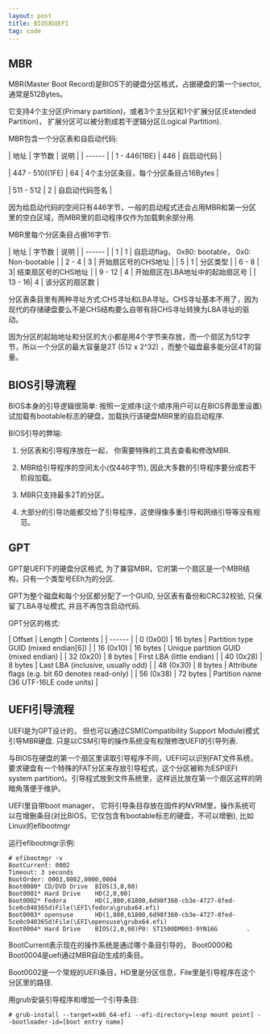 ```yaml
---
layout: post
title: BIOS和UEFI
tag: code
---
```


## MBR

MBR(Master Boot Record)是BIOS下的硬盘分区格式，占据硬盘的第一个sector, 通常是512Bytes。

它支持4个主分区(Primary partition)，或者3个主分区和1个扩展分区(Extended Partition)， 扩展分区可以被分割成若干逻辑分区(Logical Partition). 

MBR包含一个分区表和自启动代码:

| 地址 | 字节数 | 说明 |
| ------ |
| 1 - 446(1BE) |  446 |  自启动代码 |

| 447 - 510((1FE) | 64 | 4个主分区条目，每个分区条目占16Bytes  |

| 511 - 512 | 2 | 	自启动代码签名 |

因为给启动代码的空间只有446字节，一般的启动程式还会占用MBR和第一分区里的空白区域，而MBR里的启动程序仅作为加载剩余部分用.

MBR里每个分区条目占据16字节:

| 地址 | 字节数 | 说明 |
| ------ |
| 1 | 1 | 自启动flag， 0x80: bootable， 0x0: Non-bootable | 
| 2 - 4 | 3 | 开始扇区号的CHS地址 |
| 5 | 1 | 分区类型 | 
| 6 - 8 | 3| 结束扇区号的CHS地址 |
| 9 - 12 | 4 | 开始扇区在LBA地址中的起始扇区号 |
| 13 - 16| 4 | 该分区的扇区数 |

分区表条目里有两种寻址方式:CHS寻址和LBA寻址。CHS寻址基本不用了，因为现代的存储硬盘要么不是CHS结构要么自带有将CHS寻址转换为LBA寻址的驱动。

因为分区的起始地址和分区的大小都是用4个字节来存放，而一个扇区为512字节，所以一个分区的最大容量是2T (512 x 2^32) ，而整个磁盘最多能分区4T的容量。

## BIOS引导流程

BIOS本身的引导逻辑很简单: 按照一定顺序(这个顺序用户可以在BIOS界面里设置)试加载有bootable标志的硬盘，加载执行该硬盘MBR里的自启动程序.

BIOS引导的弊端:

1. 分区表和引导程序放在一起， 你需要特殊的工具去查看和修改MBR.

2. MBR给引导程序的空间太小(仅446字节), 因此大多数的引导程序要分成若干阶段加载。

3. MBR只支持最多2T的分区。

3. 大部分的引导功能都交给了引导程序，这使得像多重引导和网络引导等没有规范。

## GPT

GPT是UEFI下的硬盘分区格式, 为了兼容MBR，它的第一个扇区是一个MBR结构，只有一个类型号EEh为的分区.

GPT为整个磁盘和每个分区都分配了一个GUID, 分区表有备份和CRC32校验, 只保留了LBA寻址模式, 并且不再包含启动代码.

GPT分区的格式:

| Offset | Length | Contents |
| ------ |
| 0 (0x00) |  16 bytes |  Partition type GUID (mixed endian[6]) |
| 16 (0x10) |  16 bytes |  Unique partition GUID (mixed endian) |
| 32 (0x20) | 8 bytes | First LBA (little endian) |
| 40 (0x28) | 8 bytes | Last LBA (inclusive, usually odd) |
| 48 (0x30) |  8 bytes |  Attribute flags (e.g. bit 60 denotes read-only) |
| 56 (0x38) |  72 bytes |  Partition name (36 UTF-16LE code units)  |

## UEFI引导流程

UEFI是为GPT设计的， 但也可以通过CSM(Compatibility Support Module)模式引导MBR硬盘. 只是以CSM引导的操作系统没有权限修改UEFI的引导列表.

与BIOS在硬盘的第一个扇区里读取引导程序不同，UEFI可以识别FAT文件系统，要求硬盘有一个特殊的FAT分区来存放引导程式，这个分区被称为ESP(EFI system partition)。引导程式放到文件系统里，这样远比放在第一个扇区这样的阴暗角落便于维护。

UEFI里自带boot manager， 它将引导条目存放在固件的NVRM里，操作系统可以在增删条目(对比BIOS，它仅包含有bootable标志的硬盘，不可以增删), 比如Linux的efibootmgr

运行efibootmgr示例:

    # efibootmgr -v
    BootCurrent: 0002
    Timeout: 3 seconds
    BootOrder: 0003,0002,0000,0004
    Boot0000* CD/DVD Drive  BIOS(3,0,00)
    Boot0001* Hard Drive    HD(2,0,00)
    Boot0002* Fedora        HD(1,800,61800,6d98f360-cb3e-4727-8fed-5ce0c040365d)File(\EFI\fedora\grubx64.efi)
    Boot0003* opensuse      HD(1,800,61800,6d98f360-cb3e-4727-8fed-5ce0c040365d)File(\EFI\opensuse\grubx64.efi)
    Boot0004* Hard Drive    BIOS(2,0,00)P0: ST1500DM003-9YN16G        .

BootCurrent表示现在的操作系统是通过哪个条目引导的， Boot0000和Boot0004是uefi通过MBR自动生成的条目。

Boot0002是一个常规的UEFI条目，HD里是分区信息，File里是引导程序在这个分区里的路径.

用grub安装引导程序和增加一个引导条目:

    # grub-install --target=x86_64-efi --efi-directory=[esp mount point] --bootloader-id=[boot entry name]






